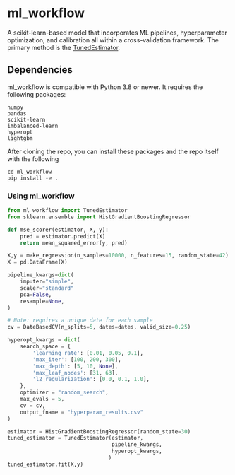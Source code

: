 # ml_workflow
A scikit-learn-based model that incorporates ML pipelines, hyperparameter optimization, and calibration all within a cross-validation framework. The primary method is the [TunedEstimator](https://github.com/monte-flora/ml-workflow/blob/main/ml_workflow/estimators/tuned_estimator.py). 


## Dependencies 

ml_workflow is compatible with Python 3.8 or newer.  It requires the following packages:

```
numpy 
pandas
scikit-learn
imbalanced-learn
hyperopt
lightgbm
```

After cloning the repo, you can install these packages and the repo itself with the following
```
cd ml_workflow
pip install -e .
```


### Using ml_workflow 
```python
from ml_workflow import TunedEstimator
from sklearn.ensemble import HistGradientBoostingRegressor

def mse_scorer(estimator, X, y):
    pred = estimator.predict(X)
    return mean_squared_error(y, pred)

X,y = make_regression(n_samples=10000, n_features=15, random_state=42)
X = pd.DataFrame(X)

pipeline_kwargs=dict(
    imputer="simple",
    scaler="standard"
    pca=False,
    resample=None,
)

# Note: requires a unique date for each sample
cv = DateBasedCV(n_splits=5, dates=dates, valid_size=0.25)

hyperopt_kwargs = dict(
    search_space = {
        'learning_rate': [0.01, 0.05, 0.1],
        'max_iter': [100, 200, 300],
        'max_depth': [5, 10, None],
        'max_leaf_nodes': [31, 63],
        'l2_regularization': [0.0, 0.1, 1.0],
    },
    optimizer = "random_search", 
    max_evals = 5,
    cv = cv, 
    output_fname = "hyperparam_results.csv"
)

estimator = HistGradientBoostingRegressor(random_state=30) 
tuned_estimator = TunedEstimator(estimator, 
                                 pipeline_kwargs,
                                 hyperopt_kwargs,
                                )
tuned_estimator.fit(X,y)
```
